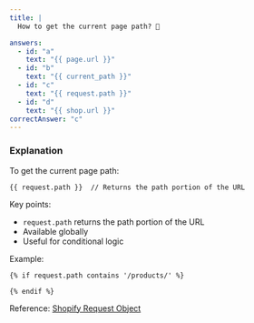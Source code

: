 ```yaml
---
title: |
  How to get the current page path? 🔗

answers:
  - id: "a"
    text: "{{ page.url }}"
  - id: "b"
    text: "{{ current_path }}"
  - id: "c"
    text: "{{ request.path }}"
  - id: "d"
    text: "{{ shop.url }}"
correctAnswer: "c"
---
```


### Explanation

To get the current page path:

```liquid
{{ request.path }}  // Returns the path portion of the URL
```

Key points:
- `request.path` returns the path portion of the URL
- Available globally
- Useful for conditional logic

Example:
```liquid
{% if request.path contains '/products/' %}

{% endif %}
```

Reference: [Shopify Request Object](https://shopify.dev/docs/api/liquid/objects/request) 